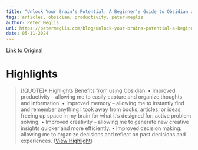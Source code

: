 ```yaml
---
title: "Unlock Your Brain’s Potential: A Beginner’s Guide to Obsidian and Building a Second Brain - Peter Meglis"
tags: articles, obsidian, productivity, peter-meglis
author: Peter Meglis
url: https://petermeglis.com/blog/unlock-your-brains-potential-a-beginners-guide-to-obsidian-and-building-a-second-brain/
date: 05-11-2024
---
```

[Link to Original](https://petermeglis.com/blog/unlock-your-brains-potential-a-beginners-guide-to-obsidian-and-building-a-second-brain/)

# Highlights
> [!QUOTE]+ Highlights
> Benefits from using Obsidian:
> • Improved productivity – allowing me to easily capture and organize thoughts and information.
> • Improved memory – allowing me to instantly find and remember anything I took away from books, articles, or ideas, freeing up space in my brain for what it’s designed for: active problem solving.
> • Improved creativity – allowing me to generate new creative insights quicker and more efficiently.
> • Improved decision making: allowing me to organize decisions and reflect on past decisions and experiences. ([View Highlight](https://read.readwise.io/read/01hxexn0sytnez9px5q9gqtqwq))


